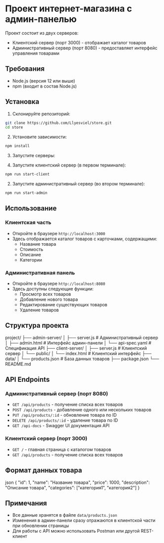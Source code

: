 # Проект интернет-магазина с админ-панелью

Проект состоит из двух серверов:
- Клиентский сервер (порт 3000) - отображает каталог товаров
- Административный сервер (порт 8080) - предоставляет интерфейс управления товарами

## Требования

- Node.js (версия 12 или выше)
- npm (входит в состав Node.js)

## Установка

1. Склонируйте репозиторий:

```bash
git clone https://github.com/Llyesviel/store.git
cd store
```

2. Установите зависимости:

```bash
npm install
```

3. Запустите серверы:

1. Запустите клиентский сервер (в первом терминале):

```bash
npm run start-client
```

2. Запустите административный сервер (во втором терминале):

```bash
npm run start-admin
```

## Использование

### Клиентская часть
- Откройте в браузере `http://localhost:3000`
- Здесь отображается каталог товаров с карточками, содержащими:
  - Название товара
  - Стоимость
  - Описание
  - Категории

### Административная панель
- Откройте в браузере `http://localhost:8080`
- Здесь доступны следующие функции:
  - Просмотр всех товаров
  - Добавление нового товара
  - Редактирование существующих товаров
  - Удаление товаров

## Структура проекта

project/
├── admin-server/
│ ├── server.js # Административный сервер
│ ├── admin.html # Интерфейс админ-панели
│ └── api-spec.yaml # Спецификация API
├── client-server/
│ ├── server.js # Клиентский сервер
│ └── public/
│ └── index.html # Клиентский интерфейс
├── data/
│ └── products.json # База данных товаров
├── package.json
└── README.md

## API Endpoints

### Административный сервер (порт 8080)

- `GET /api/products` - получение списка всех товаров
- `POST /api/products` - добавление одного или нескольких товаров
- `PUT /api/products/:id` - обновление товара по ID
- `DELETE /api/products/:id` - удаление товара по ID
- `GET /api-docs` - Swagger UI документация API

### Клиентский сервер (порт 3000)

- `GET /` - главная страница с каталогом товаров
- `GET /api/products` - получение списка всех товаров

## Формат данных товара

json
{
"id": 1,
"name": "Название товара",
"price": 1000,
"description": "Описание товара",
"categories": ["категория1", "категория2"]
}

## Примечания

- Все данные хранятся в файле `data/products.json`
- Изменения в админ-панели сразу отражаются в клиентской части при обновлении страницы
- Для работы с API можно использовать Postman или другой REST-клиент
